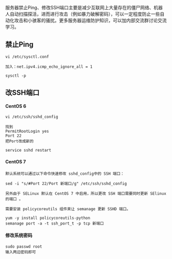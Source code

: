 服务器禁止Ping、修改SSH端口主要是减少互联网上大量存在的僵尸网络、机器人自动扫描探活，进而进行攻击（例如暴力破解密码），可以一定程度防止一些自动化攻击和小骇客的骚扰。更多服务器运维防护知识，可以加内部交流群讨论交流学习。

## 禁止Ping
```
vi /etc/sysctl.conf

加入：net.ipv4.icmp_echo_ignore_all = 1

sysctl -p
```

## 改SSH端口
#### CentOS 6
```
vi /etc/ssh/sshd_config

找到 
PermitRootLogin yes
Port 22
把Port改成新的

service sshd restart
```

#### CentOS 7
```
默认系统可以通过以下命令快速修改 sshd_config中的 SSH 端口：

sed -i "s/#Port 22/Port 新端口/g" /etc/ssh/sshd_config

另外由于 SELinux 默认在 CentOS 7 中启用，所以更改 SSH 端口需要同时更新 SElinux 的端口 。

需要安装 policycoreutils 组件来让 semanage 更新 SSHD 端口。

yum -y install policycoreutils-python
semanage port -a -t ssh_port_t -p tcp 新端口
```

#### 修改系统密码
```
sudo passwd root
输入两边密码即可
```